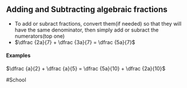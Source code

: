 ## Adding and Subtracting algebraic fractions
- To add or subract fractions, convert them(if needed) so that they will have the same denominator, then simply add or subract the numerators(top one)
- $\dfrac {2a}{7} + \dfrac {3a}{7} = \dfrac {5a}{7}$

#### Examples
$\dfrac {a}{2} + \dfrac {a}{5} = \dfrac {5a}{10} + \dfrac {2a}{10}$

#School 